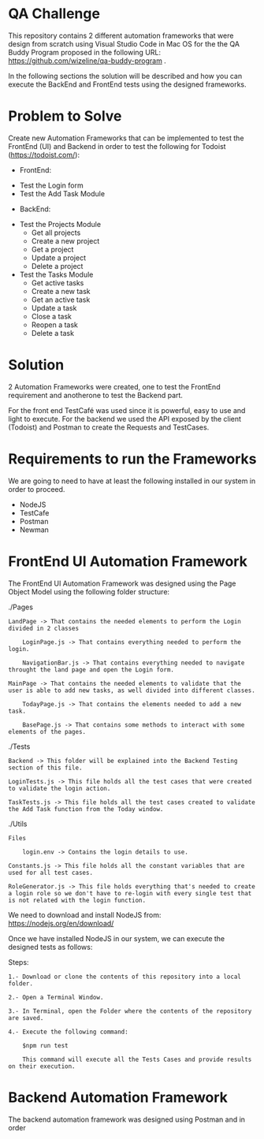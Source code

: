 # QA Challenge
This repository contains 2 different automation frameworks that were design from scratch using Visual Studio Code in Mac OS for the the QA Buddy Program proposed in the following URL: https://github.com/wizeline/qa-buddy-program .

In the following sections the solution will be described and how you can execute the BackEnd and FrontEnd tests using the designed frameworks.

# Problem to Solve
Create new Automation Frameworks that can be implemented to test the FrontEnd (UI) and Backend in order to test the following for Todoist (https://todoist.com/):

- FrontEnd:
* Test the Login form
* Test the Add Task Module

- BackEnd:
* Test the Projects Module
    * Get all projects
    * Create a new project
    * Get a project
    * Update a project
    * Delete a project
* Test the Tasks Module
    * Get active tasks
    * Create a new task
    * Get an active task
    * Update a task
    * Close a task
    * Reopen a task
    * Delete a task

# Solution
2 Automation Frameworks were created, one to test the FrontEnd requirement and anotherone to test the Backend part.

For the front end TestCafé was used since it is powerful, easy to use and light to execute. For the backend we used the API exposed by the client (Todoist) and Postman to create the Requests and TestCases.

# Requirements to run the Frameworks
We are going to need to have at least the following installed in our system in order to proceed.

* NodeJS
* TestCafe
* Postman
* Newman

# FrontEnd UI Automation Framework
The FrontEnd UI Automation Framework was designed using the Page Object Model using the following folder structure:

./Pages

    LandPage -> That contains the needed elements to perform the Login divided in 2 classes

        LoginPage.js -> That contains everything needed to perform the login.
        
        NavigationBar.js -> That contains everything needed to navigate throught the land page and open the Login form.

    MainPage -> That contains the needed elements to validate that the user is able to add new tasks, as well divided into different classes.

        TodayPage.js -> That contains the elements needed to add a new task.

        BasePage.js -> That contains some methods to interact with some elements of the pages.

./Tests

    Backend -> This folder will be explained into the Backend Testing section of this file.

    LoginTests.js -> This file holds all the test cases that were created to validate the login action.

    TaskTests.js -> This file holds all the test cases created to validate the Add Task function from the Today window.

./Utils

    Files

        login.env -> Contains the login details to use.

    Constants.js -> This file holds all the constant variables that are used for all test cases.

    RoleGenerator.js -> This file holds everything that's needed to create a login role so we don't have to re-login with every single test that is not related with the login function.

We need to download and install NodeJS from: https://nodejs.org/en/download/

Once we have installed NodeJS in our system, we can execute the designed tests as follows:

Steps:

    1.- Download or clone the contents of this repository into a local folder.

    2.- Open a Terminal Window.

    3.- In Terminal, open the Folder where the contents of the repository are saved.

    4.- Execute the following command:

        $npm run test
        
        This command will execute all the Tests Cases and provide results on their execution.

# Backend Automation Framework
The backend automation framework was designed using Postman and in order 